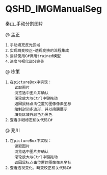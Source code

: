 # QSHD_IMGManualSeg
秦山_手动分割图片 

@ 孟正

	1.手动填充反光区域
	2.实现畸变校正~透视变换的流程集成
	3.尝试使用C#调用trained模型
	4.进度可视化部分完善

@ 栋策

	1.在pictureBox中实现：
		读取图片
		浏览选中图片并确认
		滚轮放大与Ctrl中键拖动
		返回鼠标点击位置的图像像素坐标
		绘制封闭多边形，并以掩膜展示
		填充区域外颜色为黑色
	2.查看手眼标定相关代码C#

@ 兆川

	1.在pictureBox中实现：
		读取图片
		浏览选中图片并确认
		滚轮放大与Ctrl中键拖动
		返回鼠标点击位置的图像像素坐标
	2.查看透视变化、畸变校正相关代码C#
